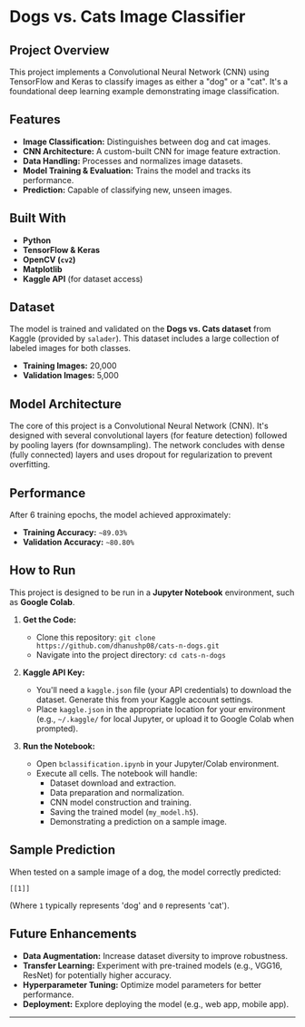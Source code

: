 
# Dogs vs. Cats Image Classifier 

## Project Overview

This project implements a Convolutional Neural Network (CNN) using TensorFlow and Keras to classify images as either a "dog" or a "cat". It's a foundational deep learning example demonstrating image classification.

## Features

  * **Image Classification:** Distinguishes between dog and cat images.
  * **CNN Architecture:** A custom-built CNN for image feature extraction.
  * **Data Handling:** Processes and normalizes image datasets.
  * **Model Training & Evaluation:** Trains the model and tracks its performance.
  * **Prediction:** Capable of classifying new, unseen images.

## Built With

  * **Python**
  * **TensorFlow & Keras**
  * **OpenCV (`cv2`)**
  * **Matplotlib**
  * **Kaggle API** (for dataset access)

## Dataset

The model is trained and validated on the **Dogs vs. Cats dataset** from Kaggle (provided by `salader`). This dataset includes a large collection of labeled images for both classes.

  * **Training Images:** 20,000
  * **Validation Images:** 5,000

## Model Architecture

The core of this project is a Convolutional Neural Network (CNN). It's designed with several convolutional layers (for feature detection) followed by pooling layers (for downsampling). The network concludes with dense (fully connected) layers and uses dropout for regularization to prevent overfitting.

## Performance

After 6 training epochs, the model achieved approximately:

  * **Training Accuracy:** `~89.03%`
  * **Validation Accuracy:** `~80.80%`

## How to Run 

This project is designed to be run in a **Jupyter Notebook** environment, such as **Google Colab**.

1.  **Get the Code:**

      * Clone this repository: `git clone https://github.com/dhanushp08/cats-n-dogs.git`
      * Navigate into the project directory: `cd cats-n-dogs`

2.  **Kaggle API Key:**

      * You'll need a `kaggle.json` file (your API credentials) to download the dataset. Generate this from your Kaggle account settings.
      * Place `kaggle.json` in the appropriate location for your environment (e.g., `~/.kaggle/` for local Jupyter, or upload it to Google Colab when prompted).

3.  **Run the Notebook:**

      * Open `bclassification.ipynb` in your Jupyter/Colab environment.
      * Execute all cells. The notebook will handle:
          * Dataset download and extraction.
          * Data preparation and normalization.
          * CNN model construction and training.
          * Saving the trained model (`my_model.h5`).
          * Demonstrating a prediction on a sample image.

## Sample Prediction

When tested on a sample image of a dog, the model correctly predicted:

```
[[1]]
```

(Where `1` typically represents 'dog' and `0` represents 'cat').

## Future Enhancements

  * **Data Augmentation:** Increase dataset diversity to improve robustness.
  * **Transfer Learning:** Experiment with pre-trained models (e.g., VGG16, ResNet) for potentially higher accuracy.
  * **Hyperparameter Tuning:** Optimize model parameters for better performance.
  * **Deployment:** Explore deploying the model (e.g., web app, mobile app).

-----
